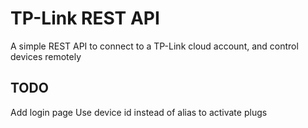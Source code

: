 # TP-Link REST API

A simple REST API to connect to a TP-Link cloud account, and control devices remotely

## TODO
Add login page
Use device id instead of alias to activate plugs